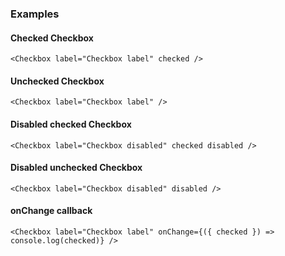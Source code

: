 ### Examples

#### Checked Checkbox

```
<Checkbox label="Checkbox label" checked />
```

#### Unchecked Checkbox

```
<Checkbox label="Checkbox label" />
```

#### Disabled checked Checkbox

```
<Checkbox label="Checkbox disabled" checked disabled />
```

#### Disabled unchecked Checkbox

```
<Checkbox label="Checkbox disabled" disabled />
```

#### onChange callback

```
<Checkbox label="Checkbox label" onChange={({ checked }) => console.log(checked)} />
```